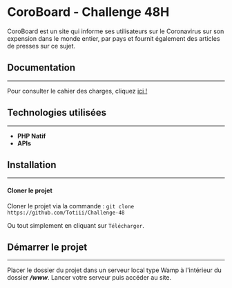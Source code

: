 # CoroBoard - Challenge 48H

CoroBoard est un site qui informe ses utilisateurs sur le Coronavirus sur son expension dans le monde entier, par pays et fournit également des articles de presses sur ce sujet.

## Documentation

___

Pour consulter le cahier des charges, cliquez [ici !](https://bit.ly/3cAY7DD)

## Technologies utilisées
___

  - **PHP Natif**
  - **APIs**

## Installation
___
#### Cloner le projet

Cloner le projet via la commande :
`git clone https://github.com/Totiii/Challenge-48`

Ou tout simplement en cliquant sur `Télécharger`.

## Démarrer le projet
___

Placer le dossier du projet dans un serveur local type Wamp à l'intérieur du dossier ***/www***.
Lancer votre serveur puis accéder au site.

